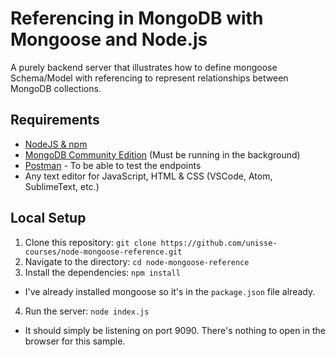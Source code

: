 # Referencing in MongoDB with Mongoose and Node.js

A purely backend server that illustrates how to define mongoose Schema/Model with referencing to represent relationships between MongoDB collections.


## Requirements
* [NodeJS & npm](https://www.npmjs.com/get-npm)
* [MongoDB Community Edition](https://docs.mongodb.com/manual/administration/install-community/) (Must be running in the background)
* [Postman](https://www.postman.com/) - To be able to test the endpoints
* Any text editor for JavaScript, HTML & CSS (VSCode, Atom, SublimeText, etc.)

## Local Setup
1. Clone this repository: `git clone https://github.com/unisse-courses/node-mongoose-reference.git`
2. Navigate to the directory: `cd node-mongoose-reference`
3. Install the dependencies: `npm install`
  * I've already installed mongoose so it's in the `package.json` file already.
4. Run the server: `node index.js`
  * It should simply be listening on port 9090. There's nothing to open in the browser for this sample.
